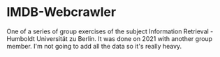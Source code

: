 # IMDB-Webcrawler
One of a series of group exercises of the subject Information Retrieval - Humboldt Universität zu Berlin. It was done on 2021 with another group member. I'm not going to add all the data so it's really heavy.
